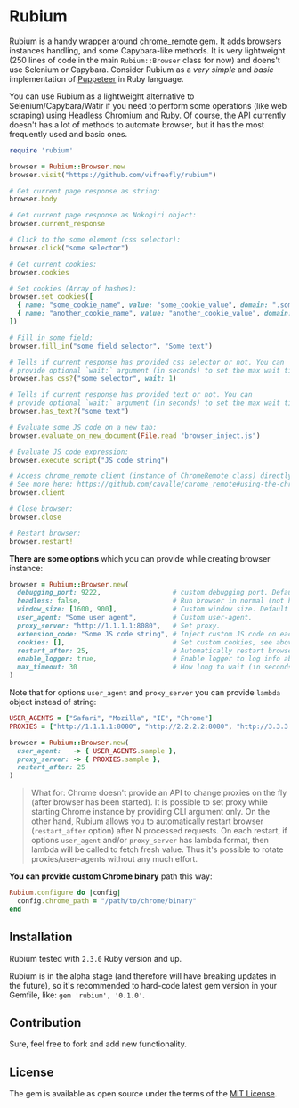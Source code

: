 # Rubium

Rubium is a handy wrapper around [chrome_remote](https://github.com/cavalle/chrome_remote) gem. It adds browsers instances handling, and some Capybara-like methods. It is very lightweight (250 lines of code in the main `Rubium::Browser` class for now) and doens't use Selenium or Capybara. Consider Rubium as a _very simple_ and _basic_ implementation of [Puppeteer](https://github.com/GoogleChrome/puppeteer) in Ruby language.

You can use Rubium as a lightweight alternative to Selenium/Capybara/Watir if you need to perform some operations (like web scraping) using Headless Chromium and Ruby. Of course, the API currently doesn't has a lot of methods to automate browser, but it has the most frequently used and basic ones.

```ruby
require 'rubium'

browser = Rubium::Browser.new
browser.visit("https://github.com/vifreefly/rubium")

# Get current page response as string:
browser.body

# Get current page response as Nokogiri object:
browser.current_response

# Click to the some element (css selector):
browser.click("some selector")

# Get current cookies:
browser.cookies

# Set cookies (Array of hashes):
browser.set_cookies([
  { name: "some_cookie_name", value: "some_cookie_value", domain: ".some-cookie-domain.com" },
  { name: "another_cookie_name", value: "another_cookie_value", domain: ".another-cookie-domain.com" }
])

# Fill in some field:
browser.fill_in("some field selector", "Some text")

# Tells if current response has provided css selector or not. You can
# provide optional `wait:` argument (in seconds) to set the max wait time for the selector:
browser.has_css?("some selector", wait: 1)

# Tells if current response has provided text or not. You can
# provide optional `wait:` argument (in seconds) to set the max wait time for the text:
browser.has_text?("some text")

# Evaluate some JS code on a new tab:
browser.evaluate_on_new_document(File.read "browser_inject.js")

# Evaluate JS code expression:
browser.execute_script("JS code string")

# Access chrome_remote client (instance of ChromeRemote class) directly:
# See more here: https://github.com/cavalle/chrome_remote#using-the-chromeremote-api
browser.client

# Close browser:
browser.close

# Restart browser:
browser.restart!
```

**There are some options** which you can provide while creating browser instance:

```ruby
browser = Rubium::Browser.new(
  debugging_port: 9222,                  # custom debugging port. Default is any available port.
  headless: false,                       # Run browser in normal (not headless) mode. Default is headless.
  window_size: [1600, 900],              # Custom window size. Default is unset.
  user_agent: "Some user agent",         # Custom user-agent.
  proxy_server: "http://1.1.1.1:8080",   # Set proxy.
  extension_code: "Some JS code string", # Inject custom JS code on each page. See above `evaluate_on_new_document`
  cookies: [],                           # Set custom cookies, see above `set_cookies`
  restart_after: 25,                     # Automatically restart browser after N processed requests
  enable_logger: true,                   # Enable logger to log info about processing requests
  max_timeout: 30                        # How long to wait (in seconds) until page will be fully loaded. Default 60 sec.
)
```

Note that for options `user_agent` and `proxy_server` you can provide `lambda` object instead of string:

```ruby
USER_AGENTS = ["Safari", "Mozilla", "IE", "Chrome"]
PROXIES = ["http://1.1.1.1:8080", "http://2.2.2.2:8080", "http://3.3.3.3:8080"]

browser = Rubium::Browser.new(
  user_agent:   -> { USER_AGENTS.sample },
  proxy_server: -> { PROXIES.sample },
  restart_after: 25
)
```

> What for: Chrome doesn't provide an API to change proxies on the fly (after browser has been started). It is possible to set proxy while starting Chrome instance by providing CLI argument only. On the other hand, Rubium allows you to automatically restart browser (`restart_after` option) after N processed requests. On each restart, if options `user_agent` and/or `proxy_server` has lambda format, then lambda will be called to fetch fresh value. Thus it's possible to rotate proxies/user-agents without any much effort.


**You can provide custom Chrome binary** path this way:

```ruby
Rubium.configure do |config|
  config.chrome_path = "/path/to/chrome/binary"
end
```


## Installation
Rubium tested with `2.3.0` Ruby version and up.

Rubium is in the alpha stage (and therefore will have breaking updates in the future), so it's recommended to hard-code latest gem version in your Gemfile, like: `gem 'rubium', '0.1.0'`.

## Contribution
Sure, feel free to fork and add new functionality.

## License
The gem is available as open source under the terms of the [MIT License](https://opensource.org/licenses/MIT).
